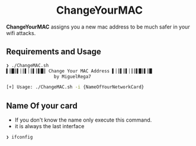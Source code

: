 <p align="center">
  <h1 align="center">ChangeYourMAC</h1>
</p> 

**ChangeYourMAC** assigns you a new mac address to be much safer in your wifi attacks.

## Requirements and Usage

```bash
❯ ./ChangeMAC.sh
▌║█║▌│║▌│║▌║▌█║ Change Your MAC Address ▌│║▌║▌│║║▌█║▌║█
                  by MiguelRega7             

[+] Usage: ./ChangeMAC.sh -i {NameOfYourNetworkCard}
```

## Name Of your card

- If you don't know the name only execute this command.
- it is always the last interface

```bash
❯ ifconfig
```
